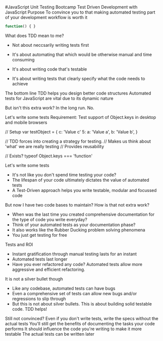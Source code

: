 <link href="https://raw.github.com/sethmcl/li-js-test-bootcamp/master/css/markdown.css" rel="stylesheet"></link>

#JavaScript Unit Testing Bootcamp
Test Driven Development with JavaScript
Purpose
To convince you to that making automated testing part of your development workflow is worth it

```javascript
function() { }
```

What does TDD mean to me?
 - Not about neccsarily writing tests first

 - It's about automating that which would be otherwise manual and time consuming
 - It's about writing code that's testable
 - It's about writing tests that clearly specify what the code needs to achieve

The bottom line 
TDD helps you design better code structures
Automated tests for JavaScript are vital due to its dynamic nature

But isn't this extra work?
In the long run. No.

Let's write some tests
Requirement: Test support of Object.keys in desktop and mobile browsers

// Setup
var testObject = {
  c: 'Value c'
  5: 
  a: 'Value a',
  b: 'Value b',
}

// TDD forces into creating a strategy for testing.
// Makes us think about 'what' we are really testing
// Provides reusability

// Exists?
typeof Object.keys === 'function'


Let's write some tests
 - It's not like you don't spend time testing your code?
 - The lifespan of your code ultimately dictates the value of automated tests
 - A Test-Driven approach helps you write testable, modular and focussed code

But now I have two code bases to maintain? How is that not extra work?
 - When was the last time you created comprehensive documentation for the type of code you write everyday?
 - Think of your automated tests as your documentation phase?
 - It also works like the Rubber Ducking problem solving phenomena
 - You just get testing for free

Tests and ROI
 - Instant gratification through manual testing lasts for an instant
 - Automated tests last longer
 - Have you ever refactored any code? Automated tests allow more aggressive and efficient refactoring.

It is not a silver bullet though
 - Like any codebase, automated tests can have bugs
 - Even a comprehensive set of tests can allow new bugs and/or regressions to slip through
 - But this is not about silver bullets. This is about building solid testable code. TDD helps!

Still not convinced?
Even if you don't write tests, write the specs without the actual tests
You'll still get the benefits of documenting the tasks your code performs
It should influence the code you're writing to make it more testable
The actual tests can be written later

